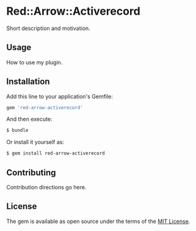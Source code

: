 # Red::Arrow::Activerecord
Short description and motivation.

## Usage
How to use my plugin.

## Installation
Add this line to your application's Gemfile:

```ruby
gem 'red-arrow-activerecord'
```

And then execute:
```bash
$ bundle
```

Or install it yourself as:
```bash
$ gem install red-arrow-activerecord
```

## Contributing
Contribution directions go here.

## License
The gem is available as open source under the terms of the [MIT License](http://opensource.org/licenses/MIT).
